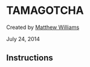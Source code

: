 TAMAGOTCHA
===========

Created by [Matthew Williams](https://github.com/mattwilliams85)

July 24, 2014

Instructions
------------
